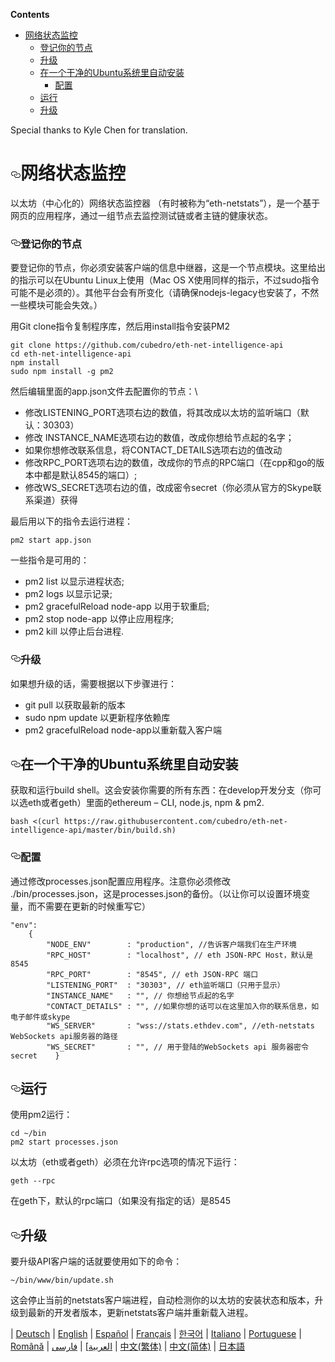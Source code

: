 <!-- TITLE: 网络状态 -->

<p><strong>Contents</strong></p>
<ul>
<li>
<a href="#%E7%BD%91%E7%BB%9C%E7%8A%B6%E6%80%81%E7%9B%91%E6%8E%A7">网络状态监控</a>
<ul>
<li><a href="#%E7%99%BB%E8%AE%B0%E4%BD%A0%E7%9A%84%E8%8A%82%E7%82%B9">登记你的节点</a></li>
<li><a href="#%E5%8D%87%E7%BA%A7">升级</a></li>
<li>
<a href="#%E5%9C%A8%E4%B8%80%E4%B8%AA%E5%B9%B2%E5%87%80%E7%9A%84ubuntu%E7%B3%BB%E7%BB%9F%E9%87%8C%E8%87%AA%E5%8A%A8%E5%AE%89%E8%A3%85">在一个干净的Ubuntu系统里自动安装</a>
<ul>
<li><a href="#%E9%85%8D%E7%BD%AE">配置</a></li>
</ul>
</li>
<li><a href="#%E8%BF%90%E8%A1%8C">运行</a></li>
<li><a href="#%E5%8D%87%E7%BA%A7-1">升级</a></li>
</ul>
</li>
</ul>

<p>Special thanks to Kyle Chen for translation.</p>
<h1>
<a id="user-content-网络状态监控" class="anchor" href="#%E7%BD%91%E7%BB%9C%E7%8A%B6%E6%80%81%E7%9B%91%E6%8E%A7" aria-hidden="true"><svg class="octicon octicon-link" viewbox="0 0 16 16" version="1.1" width="16" height="16" aria-hidden="true"><path fill-rule="evenodd" d="M4 9h1v1H4c-1.5 0-3-1.69-3-3.5S2.55 3 4 3h4c1.45 0 3 1.69 3 3.5 0 1.41-.91 2.72-2 3.25V8.59c.58-.45 1-1.27 1-2.09C10 5.22 8.98 4 8 4H4c-.98 0-2 1.22-2 2.5S3 9 4 9zm9-3h-1v1h1c1 0 2 1.22 2 2.5S13.98 12 13 12H9c-.98 0-2-1.22-2-2.5 0-.83.42-1.64 1-2.09V6.25c-1.09.53-2 1.84-2 3.25C6 11.31 7.55 13 9 13h4c1.45 0 3-1.69 3-3.5S14.5 6 13 6z"></path></svg></a>网络状态监控</h1>
<p>以太坊（中心化的）网络状态监控器 （有时被称为“eth-netstats”），是一个基于网页的应用程序，通过一组节点去监控测试链或者主链的健康状态。</p>
<h3>
<a id="user-content-登记你的节点" class="anchor" href="#%E7%99%BB%E8%AE%B0%E4%BD%A0%E7%9A%84%E8%8A%82%E7%82%B9" aria-hidden="true"><svg class="octicon octicon-link" viewbox="0 0 16 16" version="1.1" width="16" height="16" aria-hidden="true"><path fill-rule="evenodd" d="M4 9h1v1H4c-1.5 0-3-1.69-3-3.5S2.55 3 4 3h4c1.45 0 3 1.69 3 3.5 0 1.41-.91 2.72-2 3.25V8.59c.58-.45 1-1.27 1-2.09C10 5.22 8.98 4 8 4H4c-.98 0-2 1.22-2 2.5S3 9 4 9zm9-3h-1v1h1c1 0 2 1.22 2 2.5S13.98 12 13 12H9c-.98 0-2-1.22-2-2.5 0-.83.42-1.64 1-2.09V6.25c-1.09.53-2 1.84-2 3.25C6 11.31 7.55 13 9 13h4c1.45 0 3-1.69 3-3.5S14.5 6 13 6z"></path></svg></a>登记你的节点</h3>
<p>要登记你的节点，你必须安装客户端的信息中继器，这是一个节点模块。这里给出的指示可以在Ubuntu Linux上使用（Mac OS X使用同样的指示，不过sudo指令可能不是必须的）。其他平台会有所变化（请确保nodejs-legacy也安装了，不然一些模块可能会失效。）</p>
<p>用Git clone指令复制程序库，然后用install指令安装PM2</p>
<pre><code>git clone https://github.com/cubedro/eth-net-intelligence-api
cd eth-net-intelligence-api
npm install
sudo npm install -g pm2
</code></pre>
<p>然后编辑里面的app.json文件去配置你的节点：\</p>
<ul>
<li>修改LISTENING_PORT选项右边的数值，将其改成以太坊的监听端口（默认：30303）</li>
<li>修改 INSTANCE_NAME选项右边的数值，改成你想给节点起的名字；</li>
<li>如果你想修改联系信息，将CONTACT_DETAILS选项右边的值改动</li>
<li>修改RPC_PORT选项右边的数值，改成你的节点的RPC端口（在cpp和go的版本中都是默认8545的端口）;</li>
<li>修改WS_SECRET选项右边的值，改成密令secret（你必须从官方的Skype联系渠道）获得</li>
</ul>
<p>最后用以下的指令去运行进程：</p>
<pre><code>pm2 start app.json
</code></pre>
<p>一些指令是可用的：</p>
<ul>
<li>pm2 list 以显示进程状态;</li>
<li>pm2 logs 以显示记录;</li>
<li>pm2 gracefulReload node-app 以用于软重启;</li>
<li>pm2 stop node-app 以停止应用程序;</li>
<li>pm2 kill 以停止后台进程.</li>
</ul>
<h3>
<a id="user-content-升级" class="anchor" href="#%E5%8D%87%E7%BA%A7" aria-hidden="true"><svg class="octicon octicon-link" viewbox="0 0 16 16" version="1.1" width="16" height="16" aria-hidden="true"><path fill-rule="evenodd" d="M4 9h1v1H4c-1.5 0-3-1.69-3-3.5S2.55 3 4 3h4c1.45 0 3 1.69 3 3.5 0 1.41-.91 2.72-2 3.25V8.59c.58-.45 1-1.27 1-2.09C10 5.22 8.98 4 8 4H4c-.98 0-2 1.22-2 2.5S3 9 4 9zm9-3h-1v1h1c1 0 2 1.22 2 2.5S13.98 12 13 12H9c-.98 0-2-1.22-2-2.5 0-.83.42-1.64 1-2.09V6.25c-1.09.53-2 1.84-2 3.25C6 11.31 7.55 13 9 13h4c1.45 0 3-1.69 3-3.5S14.5 6 13 6z"></path></svg></a>升级</h3>
<p>如果想升级的话，需要根据以下步骤进行：</p>
<ul>
<li>git pull  以获取最新的版本</li>
<li>sudo npm update 以更新程序依赖库</li>
<li>pm2 gracefulReload node-app以重新载入客户端</li>
</ul>
<h2>
<a id="user-content-在一个干净的ubuntu系统里自动安装" class="anchor" href="#%E5%9C%A8%E4%B8%80%E4%B8%AA%E5%B9%B2%E5%87%80%E7%9A%84ubuntu%E7%B3%BB%E7%BB%9F%E9%87%8C%E8%87%AA%E5%8A%A8%E5%AE%89%E8%A3%85" aria-hidden="true"><svg class="octicon octicon-link" viewbox="0 0 16 16" version="1.1" width="16" height="16" aria-hidden="true"><path fill-rule="evenodd" d="M4 9h1v1H4c-1.5 0-3-1.69-3-3.5S2.55 3 4 3h4c1.45 0 3 1.69 3 3.5 0 1.41-.91 2.72-2 3.25V8.59c.58-.45 1-1.27 1-2.09C10 5.22 8.98 4 8 4H4c-.98 0-2 1.22-2 2.5S3 9 4 9zm9-3h-1v1h1c1 0 2 1.22 2 2.5S13.98 12 13 12H9c-.98 0-2-1.22-2-2.5 0-.83.42-1.64 1-2.09V6.25c-1.09.53-2 1.84-2 3.25C6 11.31 7.55 13 9 13h4c1.45 0 3-1.69 3-3.5S14.5 6 13 6z"></path></svg></a>在一个干净的Ubuntu系统里自动安装</h2>
<p>获取和运行build shell。这会安装你需要的所有东西：在develop开发分支（你可以选eth或者geth）里面的ethereum – CLI, node.js, npm &amp; pm2.</p>
<pre><code>bash &lt;(curl https://raw.githubusercontent.com/cubedro/eth-net-intelligence-api/master/bin/build.sh)
</code></pre>
<h3>
<a id="user-content-配置" class="anchor" href="#%E9%85%8D%E7%BD%AE" aria-hidden="true"><svg class="octicon octicon-link" viewbox="0 0 16 16" version="1.1" width="16" height="16" aria-hidden="true"><path fill-rule="evenodd" d="M4 9h1v1H4c-1.5 0-3-1.69-3-3.5S2.55 3 4 3h4c1.45 0 3 1.69 3 3.5 0 1.41-.91 2.72-2 3.25V8.59c.58-.45 1-1.27 1-2.09C10 5.22 8.98 4 8 4H4c-.98 0-2 1.22-2 2.5S3 9 4 9zm9-3h-1v1h1c1 0 2 1.22 2 2.5S13.98 12 13 12H9c-.98 0-2-1.22-2-2.5 0-.83.42-1.64 1-2.09V6.25c-1.09.53-2 1.84-2 3.25C6 11.31 7.55 13 9 13h4c1.45 0 3-1.69 3-3.5S14.5 6 13 6z"></path></svg></a>配置</h3>
<p>通过修改processes.json配置应用程序。注意你必须修改 ./bin/processes.json，这是processes.json的备份。（以让你可以设置环境变量，而不需要在更新的时候重写它）</p>
<pre><code>"env":
    {
        "NODE_ENV"        : "production", //告诉客户端我们在生产环境
        "RPC_HOST"        : "localhost", // eth JSON-RPC Host，默认是8545
        "RPC_PORT"        : "8545", // eth JSON-RPC 端口
        "LISTENING_PORT"  : "30303", // eth监听端口（只用于显示）
        "INSTANCE_NAME"   : "", // 你想给节点起的名字
        "CONTACT_DETAILS" : "", //如果你想的话可以在这里加入你的联系信息，如电子邮件或skype
        "WS_SERVER"       : "wss://stats.ethdev.com", //eth-netstats WebSockets api服务器的路径
        "WS_SECRET"       : "", // 用于登陆的WebSockets api 服务器密令secret    }
</code></pre>
<h2>
<a id="user-content-运行" class="anchor" href="#%E8%BF%90%E8%A1%8C" aria-hidden="true"><svg class="octicon octicon-link" viewbox="0 0 16 16" version="1.1" width="16" height="16" aria-hidden="true"><path fill-rule="evenodd" d="M4 9h1v1H4c-1.5 0-3-1.69-3-3.5S2.55 3 4 3h4c1.45 0 3 1.69 3 3.5 0 1.41-.91 2.72-2 3.25V8.59c.58-.45 1-1.27 1-2.09C10 5.22 8.98 4 8 4H4c-.98 0-2 1.22-2 2.5S3 9 4 9zm9-3h-1v1h1c1 0 2 1.22 2 2.5S13.98 12 13 12H9c-.98 0-2-1.22-2-2.5 0-.83.42-1.64 1-2.09V6.25c-1.09.53-2 1.84-2 3.25C6 11.31 7.55 13 9 13h4c1.45 0 3-1.69 3-3.5S14.5 6 13 6z"></path></svg></a>运行</h2>
<p>使用pm2运行：</p>
<pre><code>cd ~/bin
pm2 start processes.json
</code></pre>
<p>以太坊（eth或者geth）必须在允许rpc选项的情况下运行：</p>
<pre><code>geth --rpc
</code></pre>
<p>在geth下，默认的rpc端口（如果没有指定的话）是8545</p>
<h2>
<a id="user-content-升级-1" class="anchor" href="#%E5%8D%87%E7%BA%A7-1" aria-hidden="true"><svg class="octicon octicon-link" viewbox="0 0 16 16" version="1.1" width="16" height="16" aria-hidden="true"><path fill-rule="evenodd" d="M4 9h1v1H4c-1.5 0-3-1.69-3-3.5S2.55 3 4 3h4c1.45 0 3 1.69 3 3.5 0 1.41-.91 2.72-2 3.25V8.59c.58-.45 1-1.27 1-2.09C10 5.22 8.98 4 8 4H4c-.98 0-2 1.22-2 2.5S3 9 4 9zm9-3h-1v1h1c1 0 2 1.22 2 2.5S13.98 12 13 12H9c-.98 0-2-1.22-2-2.5 0-.83.42-1.64 1-2.09V6.25c-1.09.53-2 1.84-2 3.25C6 11.31 7.55 13 9 13h4c1.45 0 3-1.69 3-3.5S14.5 6 13 6z"></path></svg></a>升级</h2>
<p>要升级API客户端的话就要使用如下的命令：</p>
<pre><code>~/bin/www/bin/update.sh
</code></pre>
<p>这会停止当前的netstats客户端进程，自动检测你的以太坊的安装状态和版本，升级到最新的开发者版本，更新netstats客户端并重新载入进程。</p>

| <a href="https://github.com/ethereum/wiki/wiki/%5BGerman%5D-Ethereum-TOC">Deutsch</a>
| <a href="https://github.com/ethereum/wiki/wiki">English</a>
| <a href="https://github.com/ethereum/wiki/wiki/%5BSpanish%5D-Ethereum-TOC">Español</a>
| <a href="https://github.com/ethereum/wiki/wiki/%5BFrench%5D-Ethereum-TOC">Français</a>
| <a href="https://github.com/ethereum/wiki/wiki/%5BKorean%5D-White-Paper">한국어</a>
| <a href="https://github.com/ethereum/wiki/wiki/%5BItalian%5D-Ethereum-TOC">Italiano</a>
| <a href="https://github.com/ethereum/wiki/wiki/%5BPortuguese%5D-White-Paper/">Portuguese</a>
| <a href="https://github.com/ethereum/wiki/wiki/%5BRomanian%5D-Cuprins">Română</a>
| <a href="https://github.com/ethereum/wiki/wiki/%D8%A7%D9%84%D8%B9%D8%B1%D8%A8%D9%8A%D8%A9">العربية</a>]
| <a href="https://github.com/ethereum/wiki/wiki/%5BPersian%5D-Ethereum-TOC">فارسی</a>
| <a href="https://github.com/ethereum/wiki/wiki/%5BChinese%5D-Ethereum-TOC">中文(繁体)</a>
| <a href="https://github.com/ethereum/wiki/wiki/%5BSimplified-Chinese%5D-Ethereum-TOC">中文(简体)</a>
| <a href="https://github.com/ethereum/wiki/wiki/%5BJapanese%5D-Ethereum-TOC">日本語</a></p>